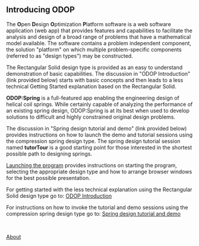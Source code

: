 ## Introducing ODOP

The **O**pen **D**esign **O**ptimization **P**latform software 
is a web software application (web app) that
provides features and capabilities to facilitate the analysis 
and design of a broad range of problems that have a mathematical model available. 
The software contains a problem independent component, the solution "platform" 
on which multiple problem-specific components (referred to as "design types") 
may be constructed. 

The Rectangular Solid design type is provided as an easy to understand demonstration
of basic capabilities.
The discussion in "ODOP Introduction" (link provided below) starts with basic concepts 
and then leads to a less technical Getting Started explanation based on the 
Rectangular Solid.

**ODOP:Spring** is a full-featured app enabling the engineering design 
of helical coil springs.
While certainly capable of analyzing the performance of an existing spring design,
ODOP:Spring is at its best when used to develop solutions to difficult and 
highly constrained original design problems.

The discussion in "Spring design tutorial and demo" (link provided below) provides instructions
on how to launch the demo and tutorial sessions using the compression spring design type.
The spring design tutorial session named **tutorTour** is a good starting point for those
interested in the shortest possible path to designing springs.

[Launching the program](../Help/launchODOP) provides instructions on starting the program,
selecting the appropriate design type and how to arrange browser windows for the best
possible presentation.

For getting started with the less technical explanation using the Rectangular Solid design type 
go to: [ODOP Introduction](ODOPintro) 

For instructions on how to invoke the tutorial and demo sessions using the 
compression spring design type 
go to: [Spring design tutorial and demo](../Help/gettingStartedSpring) 

&nbsp;

[About](./)

